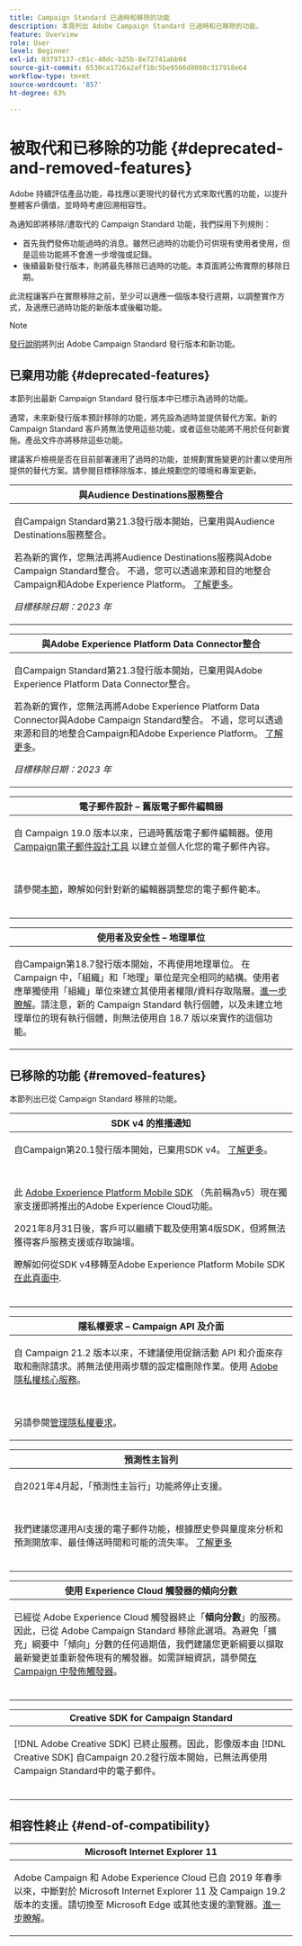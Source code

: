 ```yaml
---
title: Campaign Standard 已過時和移除的功能
description: 本頁列出 Adobe Campaign Standard 已過時和已移除的功能。
feature: Overview
role: User
level: Beginner
exl-id: 03797137-c01c-48dc-b25b-8e72741abb04
source-git-commit: 6530ca1726a2aff18c5be9566d8008c317918e64
workflow-type: tm+mt
source-wordcount: '857'
ht-degree: 63%

---
```


# 被取代和已移除的功能 {#deprecated-and-removed-features}

Adobe 持續評估產品功能，尋找應以更現代的替代方式來取代舊的功能，以提升整體客戶價值，並時時考慮回溯相容性。

為通知即將移除/遭取代的 Campaign Standard 功能，我們採用下列規則：

* 首先我們發佈功能過時的消息。雖然已過時的功能仍可供現有使用者使用，但是這些功能將不會進一步增強或記錄。
* 後續最新發行版本，則將最先移除已過時的功能。本頁面將公佈實際的移除日期。

此流程讓客戶在實際移除之前，至少可以適應一個版本發行週期，以調整實作方式，及適應已過時功能的新版本或後繼功能。

>[!NOTE]
>[發行說明](../../rn/using/release-notes.md)將列出 Adobe Campaign Standard 發行版本和新功能。


## 已棄用功能 {#deprecated-features}

本節列出最新 Campaign Standard 發行版本中已標示為過時的功能。

通常，未來新發行版本預計移除的功能，將先設為過時並提供替代方案。新的 Campaign Standard 客戶將無法使用這些功能，或者這些功能將不用於任何新實施。產品文件亦將移除這些功能。

建議客戶檢視是否在目前部署運用了過時的功能，並規劃實施變更的計畫以使用所提供的替代方案。請參閱目標移除版本，據此規劃您的環境和專案更新。

<table> 
 <thead> 
  <tr> 
   <th> <strong>與Audience Destinations服務整合</strong><br /> </th> 
  </tr> 
 </thead> 
 <tbody> 
  <tr> 
   <td> <p> 自Campaign Standard第21.3發行版本開始，已棄用與Audience Destinations服務整合。 </p>
   <p>若為新的實作，您無法再將Audience Destinations服務與Adobe Campaign Standard整合。 不過，您可以透過來源和目的地整合Campaign和Adobe Experience Platform。 <a href="https://experienceleague.adobe.com/docs/campaign-standard/using/integrating-with-adobe-cloud/adobe-experience-platform/aep-sources-destinations/get-started-sources-destinations.html">了解更多</a>。</p>
     <em>目標移除日期：2023 年</em></p>
     </td> 
  </tr> 
 </tbody> 
</table>

<table> 
 <thead> 
  <tr> 
   <th> <strong>與Adobe Experience Platform Data Connector整合</strong><br /> </th> 
  </tr> 
 </thead> 
 <tbody> 
  <tr> 
   <td> <p> 自Campaign Standard第21.3發行版本開始，已棄用與Adobe Experience Platform Data Connector整合。 </p>
   <p>若為新的實作，您無法再將Adobe Experience Platform Data Connector與Adobe Campaign Standard整合。 不過，您可以透過來源和目的地整合Campaign和Adobe Experience Platform。 <a href="https://experienceleague.adobe.com/docs/campaign-standard/using/integrating-with-adobe-cloud/adobe-experience-platform/aep-sources-destinations/get-started-sources-destinations.html">了解更多</a>。</p>
     <em>目標移除日期：2023 年</em></p>
     </td> 
  </tr> 
 </tbody> 
</table>


<table> 
 <thead> 
  <tr> 
   <th> <strong>電子郵件設計 – 舊版電子郵件編輯器</strong><br /> </th> 
  </tr> 
 </thead> 
 <tbody> 
  <tr> 
   <td> <p>自 Campaign 19.0 版本以來，已過時舊版電子郵件編輯器。使用 <a href="https://experienceleague.adobe.com/docs/campaign-standard/using/designing-content/designing-content-in-adobe-campaign.html">Campaign電子郵件設計工具</a> 以建立並個人化您的電子郵件內容。 </p></br>
   <p>請參閱<a href="https://experienceleague.adobe.com/docs/campaign-standard/using/designing-content/building-email-content/using-existing-content.html">本節</a>，瞭解如何針對新的編輯器調整您的電子郵件範本。</p></br>
  </td> 
  </tr> 
 </tbody> 
</table>

<table> 
 <thead> 
  <tr> 
   <th> <strong>使用者及安全性 – 地理單位</strong><br /> </th> 
  </tr> 
 </thead> 
 <tbody> 
  <tr> 
   <td> <p>自Campaign第18.7發行版本開始，不再使用地理單位。 在 Campaign 中，「組織」和「地理」單位是完全相同的結構。使用者應單獨使用「組織」單位來建立其使用者權限/資料存取階層。<a href="https://experienceleague.adobe.com/docs/campaign-standard/using/administrating/users-and-security/organizational-units.html?lang=zh-Hant#administrating">進一步瞭解</a>。請注意，新的 Campaign Standard 執行個體，以及未建立地理單位的現有執行個體，則無法使用自 18.7 版以來實作的這個功能。</p>
   </td> 
  </tr> 
 </tbody> 
</table>

## 已移除的功能 {#removed-features}

本節列出已從 Campaign Standard 移除的功能。



<table> 
 <thead> 
  <tr> 
   <th> <strong>SDK v4 的推播通知</strong><br /> </th> 
  </tr> 
 </thead> 
 <tbody> 
  <tr> 
   <td> <p> 自Campaign第20.1發行版本開始，已棄用SDK v4。 <a href="https://developer.adobe.com/client-sdks/documentation/v4-end-of-life-faq/">了解更多</a>。</p><br/>
   <p>此 <a href="https://developer.adobe.com/client-sdks/documentation/">Adobe Experience Platform Mobile SDK</a> （先前稱為v5）現在獨家支援即將推出的Adobe Experience Cloud功能。</p>
   <p>2021年8月31日後，客戶可以繼續下載及使用第4版SDK，但將無法獲得客戶服務支援或存取論壇。</p>
   <p>瞭解如何從SDK v4移轉至Adobe Experience Platform Mobile SDK <a href="https://experienceleague.adobe.com/docs/campaign-standard/using/administrating/configuring-mobile/sdkv4-migration.html">在此頁面中</a>.</p></br>
     </td> 
  </tr> 
 </tbody> 
</table>

<table> 
 <thead> 
  <tr> 
   <th> <strong>隱私權要求 – Campaign API 及介面</strong><br /> </th> 
  </tr> 
 </thead> 
 <tbody> 
  <tr> 
   <td> <p>自 Campaign 21.2 版本以來，不建議使用促銷活動 API 和介面來存取和刪除請求。將無法使用兩步驟的設定檔刪除作業。使用 <a href="https://developer.adobe.com/experience-platform-apis/references/privacy-service">Adobe 隱私權核心服務</a>。</p></br>
   <p>另請參閱<a href="https://experienceleague.adobe.com/docs/campaign-standard/using/getting-started/privacy/privacy-requests.html">管理隱私權要求</a>。</p>
  </td> 
  </tr> 
 </tbody> 
</table>

<table> 
 <thead> 
 <tr> 
   <th> <strong>預測性主旨列</strong><br /> </th> 
  </tr> 
 </thead> 
 <tbody> 
  <tr> 
   <td> <p> 自2021年4月起，「預測性主旨行」功能將停止支援。</p><br/>
   <p>我們建議您運用AI支援的電子郵件功能，根據歷史參與量度來分析和預測開放率、最佳傳送時間和可能的流失率。 <a href="https://experienceleague.adobe.com/docs/campaign-standard/using/testing-and-sending/preparing-and-testing-messages/predictive.html">了解更多</a></p></br>
     </td> 
  </tr> 
  </tbody> 
</table>

<table> 
 <thead> 
  <tr> 
   <th> <strong>使用 Experience Cloud 觸發器的傾向分數</strong><br /> </th> 
  </tr> 
 </thead> 
 <tbody> 
  <tr> 
   <td> <p>已經從 Adobe Experience Cloud 觸發器終止「<b>傾向分數</b>」的服務。因此，已從 Adobe Campaign Standard 移除此選項。為避免「擴充」綱要中「傾向」分數的任何過期值，我們建議您更新綱要以擷取最新變更並重新發佈現有的觸發器。如需詳細資訊，請參閱<a href="https://experienceleague.adobe.com/docs/campaign-standard/using/integrating-with-adobe-cloud/working-with-campaign-and-triggers/using-triggers-in-campaign.html">在 Campaign 中發佈觸發器</a>。
</p></br>
   </td> 
  </tr> 
 </tbody> 
</table>

<table> 
 <thead> 
  <tr> 
   <th> <strong>Creative SDK for Campaign Standard</strong><br /> </th> 
  </tr> 
 </thead> 
 <tbody> 
  <tr> 
   <td> <p>[!DNL Adobe Creative SDK]  已終止服務。因此，影像版本由 [!DNL Creative SDK] 自Campaign 20.2發行版本開始，已無法再使用Campaign Standard中的電子郵件。</p></br>
   </td> 
  </tr> 
 </tbody> 
</table>

## 相容性終止 {#end-of-compatibility}

<table> 
 <thead> 
  <tr> 
   <th> <strong>Microsoft Internet Explorer 11</strong><br /> </th> 
  </tr> 
 </thead> 
 <tbody> 
  <tr> 
   <td> <p>Adobe Campaign 和 Adobe Experience Cloud 已自 2019 年春季以來，中斷對於 Microsoft Internet Explorer 11 及 Campaign 19.2 版本的支援。請切換至 Microsoft Edge 或其他支援的瀏覽器。<a href="https://experienceleague.adobe.com/docs/campaign-standard/using/administrating/about-configuration-guidelines.html">進一步瞭解</a>。</p>
   </td> 
  </tr> 
 </tbody> 
</table>

